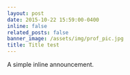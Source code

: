 ```yaml
---
layout: post
date: 2015-10-22 15:59:00-0400
inline: false
related_posts: false
banner_image: /assets/img/prof_pic.jpg
title: Title test
---
```


A simple inline announcement.
